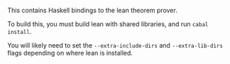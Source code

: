 This contains Haskell bindings to the lean theorem prover.

To build this, you must build lean with shared libraries, and run `cabal install`.

You will likely need to set the `--extra-include-dirs` and `--extra-lib-dirs` flags depending
on where lean is installed.
